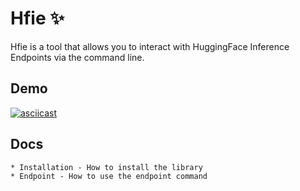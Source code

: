 # Hfie ✨

Hfie is a tool that allows you to interact with HuggingFace
Inference Endpoints via the command line.

## Demo

[![asciicast](https://asciinema.org/a/QA68DK9RPsNiO2zycx4ihugg0.svg)](https://asciinema.org/a/QA68DK9RPsNiO2zycx4ihugg0)

## Docs

```
* Installation - How to install the library
* Endpoint - How to use the endpoint command
```
